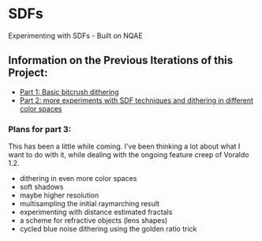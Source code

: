 # SDFs
Experimenting with SDFs - Built on NQAE

## Information on the Previous Iterations of this Project:
- [Part 1: Basic bitcrush dithering](https://jbaker.graphics/writings/sdf1.html)
- [Part 2: more experiments with SDF techniques and dithering in different color spaces](https://jbaker.graphics/writings/sdf2.html)

### Plans for part 3:
This has been a little while coming. I've been thinking a lot about what I want to do with it, while dealing with the ongoing feature creep of Voraldo 1.2. 

- dithering in even more color spaces
- soft shadows
- maybe higher resolution
- multisampling the initial raymarching result
- experimenting with distance estimated fractals
- a scheme for refractive objects (lens shapes)
- cycled blue noise dithering using the golden ratio trick
